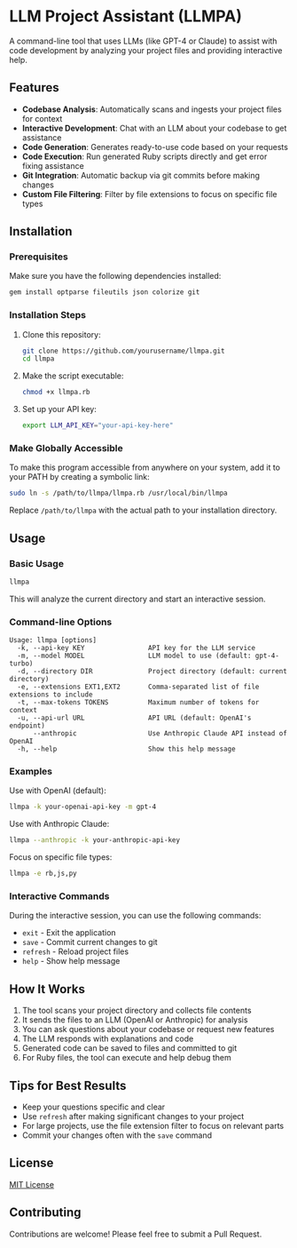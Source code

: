 # LLM Project Assistant (LLMPA)

A command-line tool that uses LLMs (like GPT-4 or Claude) to assist with code development by analyzing your project files and providing interactive help.

## Features

- **Codebase Analysis**: Automatically scans and ingests your project files for context
- **Interactive Development**: Chat with an LLM about your codebase to get assistance
- **Code Generation**: Generates ready-to-use code based on your requests
- **Code Execution**: Run generated Ruby scripts directly and get error fixing assistance
- **Git Integration**: Automatic backup via git commits before making changes
- **Custom File Filtering**: Filter by file extensions to focus on specific file types

## Installation

### Prerequisites

Make sure you have the following dependencies installed:

```bash
gem install optparse fileutils json colorize git
```

### Installation Steps

1. Clone this repository:
   ```bash
   git clone https://github.com/yourusername/llmpa.git
   cd llmpa
   ```

2. Make the script executable:
   ```bash
   chmod +x llmpa.rb
   ```

3. Set up your API key:
   ```bash
   export LLM_API_KEY="your-api-key-here"
   ```

### Make Globally Accessible

To make this program accessible from anywhere on your system, add it to your PATH by creating a symbolic link:

```bash
sudo ln -s /path/to/llmpa/llmpa.rb /usr/local/bin/llmpa
```

Replace `/path/to/llmpa` with the actual path to your installation directory.

## Usage

### Basic Usage

```bash
llmpa
```

This will analyze the current directory and start an interactive session.

### Command-line Options

```
Usage: llmpa [options]
  -k, --api-key KEY                API key for the LLM service
  -m, --model MODEL                LLM model to use (default: gpt-4-turbo)
  -d, --directory DIR              Project directory (default: current directory)
  -e, --extensions EXT1,EXT2       Comma-separated list of file extensions to include
  -t, --max-tokens TOKENS          Maximum number of tokens for context
  -u, --api-url URL                API URL (default: OpenAI's endpoint)
      --anthropic                  Use Anthropic Claude API instead of OpenAI
  -h, --help                       Show this help message
```

### Examples

Use with OpenAI (default):
```bash
llmpa -k your-openai-api-key -m gpt-4
```

Use with Anthropic Claude:
```bash
llmpa --anthropic -k your-anthropic-api-key
```

Focus on specific file types:
```bash
llmpa -e rb,js,py
```

### Interactive Commands

During the interactive session, you can use the following commands:

- `exit` - Exit the application
- `save` - Commit current changes to git
- `refresh` - Reload project files
- `help` - Show help message

## How It Works

1. The tool scans your project directory and collects file contents
2. It sends the files to an LLM (OpenAI or Anthropic) for analysis
3. You can ask questions about your codebase or request new features
4. The LLM responds with explanations and code
5. Generated code can be saved to files and committed to git
6. For Ruby files, the tool can execute and help debug them

## Tips for Best Results

- Keep your questions specific and clear
- Use `refresh` after making significant changes to your project
- For large projects, use the file extension filter to focus on relevant parts
- Commit your changes often with the `save` command

## License

[MIT License](LICENSE)

## Contributing

Contributions are welcome! Please feel free to submit a Pull Request.
